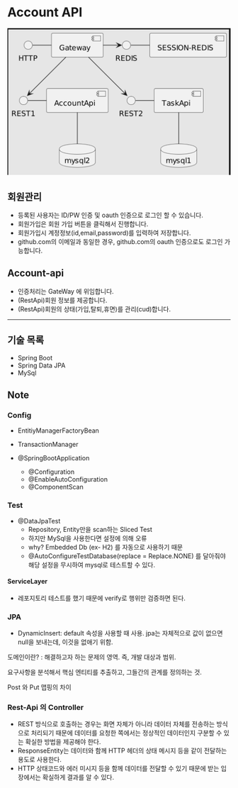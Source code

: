 # Account API

![](./img/1.png)

## 회원관리
- 등록된 사용자는 ID/PW 인증 및 oauth 인증으로 로그인 할 수 있습니다.
- 회원가입은 회원 가입 버튼을 클릭해서 진행합니다.
- 회원가입시 계정정보(id,email,password)를 입력하여 저장합니다.
- github.com의 이메일과 동일한 경우, github.com의 oauth 인증으로도 로그인 가능합니다.

## Account-api

- 인증처리는 GateWay 에 위임합니다.
- (RestApi)회원 정보를 제공합니다.
- (RestApi)회원의 상태(가입,탈퇴,휴면)를 관리(cud)합니다.

---

## 기술 목록

- Spring Boot
- Spring Data JPA
- MySql


## Note

### Config

- EntitiyManagerFactoryBean
- TransactionManager

- @SpringBootApplication
  - @Configuration
  - @EnableAutoConfiguration
  - @ComponentScan


### Test

- @DataJpaTest
  - Repository, Entity만을 scan하는 Sliced Test
  - 하지만 MySql을 사용한다면 설정에 의해 오류
  - why? Embedded Db (ex- H2) 를 자동으로 사용하기 때문
  - @AutoConfigureTestDatabase(replace = Replace.NONE) 를 달아줘야 해당 설정을 무시하여 mysql로 테스트할 수 있다.

#### ServiceLayer

- 레포지토리 테스트를 했기 때문에 verify로 행위만 검증하면 된다.

### JPA

- DynamicInsert: default 속성을 사용할 때 사용. jpa는 자체적으로 값이 없으면 null을 보내는데, 이것을 없애기 위함.


도메인이란? : 해결하고자 하는 문제의 영역. 즉, 개발 대상과 범위.

요구사항을 분석해서 핵심 엔티티를 추출하고, 그들간의 관계를 정의하는 것.

Post 와 Put 맵핑의 차이

### Rest-Api 의 Controller

- REST 방식으로 호출하는 경우는 화면 자체가 아니라 데이터 자체를 전송하는 방식으로 처리되기 때문에 데이터를 요청한 쪽에서는 정상적인 데이터인지 구분할 수 있는 확실한 방법을 제공해야 한다.
- ResponseEntity는 데이터와 함께 HTTP 헤더의 상태 메시지 등을 같이 전달하는 용도로 사용한다.
- HTTP 상태코드와 에러 미시지 등을 함께 데이터를 전달할 수 있기 때문에 받는 입장에서는 확실하게 결과를 알 수 있다.